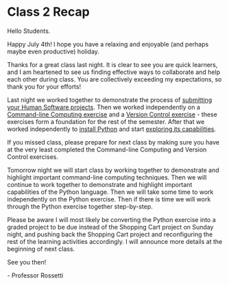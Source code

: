 # Class 2 Recap

Hello Students.

Happy July 4th! I hope you have a relaxing and enjoyable (and perhaps maybe even productive) holiday.

Thanks for a great class last night. It is clear to see you are quick learners, and I am heartened to see us finding effective ways to collaborate and help each other during class. You are collectively exceeding my expectations, so thank you for your efforts!

Last night we worked together to demonstrate the process of [submitting your Human Software projects](https://github.com/prof-rossetti/nyu-info-2335-70-201706/blob/master/projects/human-software/project.md#submission-instructions). Then we worked independently on a [Command-line Computing exercise](https://github.com/prof-rossetti/nyu-info-2335-70-201706/blob/master/exercises/command-line-computing/exercise.md) and a [Version Control exercise](https://github.com/prof-rossetti/nyu-info-2335-70-201706/blob/master/exercises/version-control/exercise.md) - these exercises form a foundation for the rest of the semester. After that we worked independently to [install Python](https://github.com/prof-rossetti/nyu-info-2335-70-201706/blob/master/notes/programming-languages/python/installation.md) and start [exploring its capabilities](https://github.com/prof-rossetti/nyu-info-2335-70-201706/blob/master/notes/programming-languages/python/notes.md).

If you missed class, please prepare for next class by making sure you have at the very least completed the Command-line Computing and Version Control exercises.

Tomorrow night we will start class by working together to demonstrate and highlight important command-line computing techniques. Then we will continue to work together to demonstrate and highlight important capabilities of the Python language. Then we will take some time to work independently on the Python exercise. Then if there is time we will work through the Python exercise together step-by-step.

Please be aware I will most likely be converting the Python exercise into a graded project to be due instead of the Shopping Cart project on Sunday night, and pushing back the Shopping Cart project and reconfiguring the rest of the learning activities accordingly. I will announce more details at the beginning of next class.

See you then!

\- Professor Rossetti
